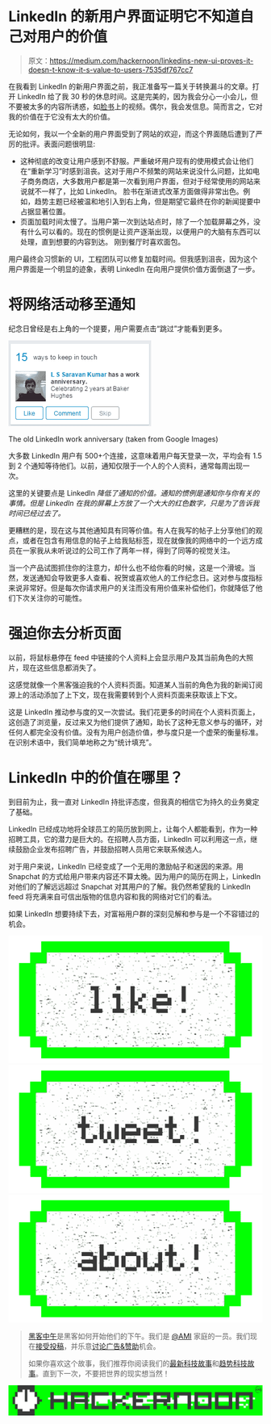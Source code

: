 # LinkedIn 的新用户界面证明它不知道自己对用户的价值

> 原文：<https://medium.com/hackernoon/linkedins-new-ui-proves-it-doesn-t-know-it-s-value-to-users-7535df767cc7>

在我看到 LinkedIn 的新用户界面之前，我正准备写一篇关于转换漏斗的文章。打开 LinkedIn 给了我 30 秒的休息时间。这是完美的，因为我会分心一小会儿，但不要被太多的内容所诱惑，如[脸书](https://hackernoon.com/tagged/facebook)上的视频。偶尔，我会发信息。简而言之，它对我的价值在于它没有太大的价值。

无论如何，我以一个全新的用户界面受到了网站的欢迎，而这个界面随后遭到了严厉的批评。表面问题很明显:

*   这种彻底的改变让用户感到不舒服。严重破坏用户现有的使用模式会让他们在“重新学习”时感到沮丧。这对于用户不频繁的网站来说没什么问题，比如电子商务商店，大多数用户都是第一次看到用户界面，但对于经常使用的网站来说就不一样了，比如 LinkedIn。
    脸书在渐进式改革方面做得非常出色。例如，趋势主题已经被温和地引入到右上角，但是期望它最终在你的新闻提要中占据显著位置。
*   页面加载时间太慢了。当用户第一次到达站点时，除了一个加载屏幕之外，没有什么可以看的。现在的惯例是让资产逐渐出现，以便用户的大脑有东西可以处理，直到想要的内容到达。
    刚到餐厅时喜欢面包。

用户最终会习惯新的 UI，工程团队可以修复加载时间。但我感到沮丧，因为这个用户界面是一个明显的迹象，表明 LinkedIn 在向用户提供价值方面倒退了一步。

# 将网络活动移至通知

纪念日曾经是右上角的一个提要，用户需要点击“跳过”才能看到更多。

![](img/23f0b3d4e33b82456cb5465304770e4f.png)

The old LinkedIn work anniversary (taken from Google Images)

大多数 LinkedIn 用户有 500+个连接，这意味着用户每天登录一次，平均会有 1.5 到 2 个通知等待他们。以前，通知仅限于一个人的个人资料，通常每周出现一次。

这里的关键要点是 LinkedIn *降低了通知的价值。通知的惯例是通知你与你有关的事情。但是 LinkedIn 在我的屏幕上方放了一个大大的红色数字，*只是为了告诉我时间已经过去了*。*

更糟糕的是，现在这与其他通知具有同等价值。有人在我写的帖子上分享他们的观点，或者在包含有用信息的帖子上给我贴标签，现在就像我的网络中的一个远方成员在一家我从未听说过的公司工作了两年一样，得到了同等的视觉关注。

当一个产品试图抓住你的注意力，却什么也不给你看的时候，这是一个滑坡。当然，发送通知会导致更多人查看、祝贺或喜欢他人的工作纪念日。这对参与度指标来说非常好。但是每次你请求用户的关注而没有用价值来补偿他们，你就降低了他们下次关注你的可能性。

# 强迫你去分析页面

以前，将鼠标悬停在 feed 中链接的个人资料上会显示用户及其当前角色的大照片，现在这些信息都消失了。

这感觉就像一个黑客强迫我的个人资料页面。知道某人当前的角色为我的新闻订阅源上的活动添加了上下文，现在我需要转到个人资料页面来获取该上下文。

这是 LinkedIn 推动参与度的又一次尝试。我们花更多的时间在个人资料页面上，这创造了浏览量，反过来又为他们提供了通知，助长了这种无意义参与的循环，对任何人都完全没有价值。没有为用户创造价值，参与度只是一个虚荣的衡量标准。在识别术语中，我们简单地称之为“统计填充”。

# LinkedIn 中的价值在哪里？

到目前为止，我一直对 LinkedIn 持批评态度，但我真的相信它为持久的业务奠定了基础。

LinkedIn 已经成功地将全球员工的简历放到网上，让每个人都能看到，作为一种招聘工具，它的潜力是巨大的。在招聘人员方面，LinkedIn 可以利用这一点，继续鼓励企业发布招聘广告，并鼓励招聘人员用它来联系候选人。

对于用户来说，LinkedIn 已经变成了一个无用的激励帖子和迷因的来源。用 Snapchat 的方式给用户带来内容还不算太晚。因为用户的简历在网上，LinkedIn 对他们的了解远远超过 Snapchat 对其用户的了解。我仍然希望我的 LinkedIn feed 将充满来自可信出版物的信息内容和我的网络对它们的看法。

如果 LinkedIn 想要持续下去，对富裕用户群的深刻见解和参与是一个不容错过的机会。

[![](img/50ef4044ecd4e250b5d50f368b775d38.png)](http://bit.ly/HackernoonFB)[![](img/979d9a46439d5aebbdcdca574e21dc81.png)](https://goo.gl/k7XYbx)[![](img/2930ba6bd2c12218fdbbf7e02c8746ff.png)](https://goo.gl/4ofytp)

> [黑客中午](http://bit.ly/Hackernoon)是黑客如何开始他们的下午。我们是 [@AMI](http://bit.ly/atAMIatAMI) 家庭的一员。我们现在[接受投稿](http://bit.ly/hackernoonsubmission)，并乐意[讨论广告&赞助](mailto:partners@amipublications.com)机会。
> 
> 如果你喜欢这个故事，我们推荐你阅读我们的[最新科技故事](http://bit.ly/hackernoonlatestt)和[趋势科技故事](https://hackernoon.com/trending)。直到下一次，不要把世界的现实想当然！

![](img/be0ca55ba73a573dce11effb2ee80d56.png)